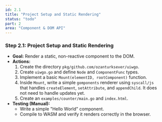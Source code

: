 ```yaml
---
id: 2.1
title: "Project Setup and Static Rendering"
status: "todo"
part: 2
area: "Component & DOM API"
---
```


### Step 2.1: Project Setup and Static Rendering

*   **Goal:** Render a static, non-reactive component to the DOM.
*   **Actions:**
    1.  Create the directory `pkg/github.com/ozanturksever/uiwgo`.
    2.  Create `uiwgo.go` and define `Node` and `ComponentFunc` types.
    3.  Implement a basic `Mount(elementID, rootComponent)` function.
    4.  Inside `Mount`, write a simple `gomponents` renderer using `syscall/js` that handles `createElement`, `setAttribute`, and `appendChild`. It does not need to handle updates yet.
    5.  Create an `examples/counter/main.go` and `index.html`.
*   **Testing (Manual):**
    *   Write a simple "Hello World" component.
    *   Compile to WASM and verify it renders correctly in the browser.
